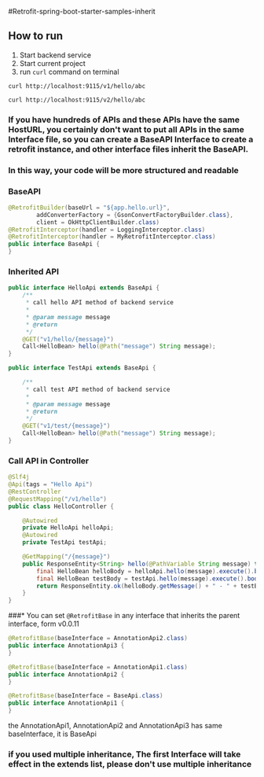 #Retrofit-spring-boot-starter-samples-inherit

## How to run
1. Start backend service
2. Start current project
3. run `curl` command on terminal

``` shell
curl http://localhost:9115/v1/hello/abc 
```

``` shell
curl http://localhost:9115/v2/hello/abc
```


### If you have hundreds of APIs and these APIs have the same HostURL, you certainly don't want to put all APIs in the same Interface file, so you can create a BaseAPI Interface to create a retrofit instance, and other interface files inherit the BaseAPI.

### In this way, your code will be more structured and readable

### BaseAPI
```java
@RetrofitBuilder(baseUrl = "${app.hello.url}",
        addConverterFactory = {GsonConvertFactoryBuilder.class},
        client = OkHttpClientBuilder.class)
@RetrofitInterceptor(handler = LoggingInterceptor.class)
@RetrofitInterceptor(handler = MyRetrofitInterceptor.class)
public interface BaseApi {
}

```

### Inherited API
```java
public interface HelloApi extends BaseApi {
    /**
     * call hello API method of backend service
     *
     * @param message message
     * @return
     */
    @GET("v1/hello/{message}")
    Call<HelloBean> hello(@Path("message") String message);
}

```

```java
public interface TestApi extends BaseApi {

    /**
     * call test API method of backend service
     *
     * @param message message
     * @return
     */
    @GET("v1/test/{message}")
    Call<HelloBean> hello(@Path("message") String message);
}
```

### Call API in Controller
```java
@Slf4j
@Api(tags = "Hello Api")
@RestController
@RequestMapping("/v1/hello")
public class HelloController {

    @Autowired
    private HelloApi helloApi;
    @Autowired
    private TestApi testApi;

    @GetMapping("/{message}")
    public ResponseEntity<String> hello(@PathVariable String message) throws IOException {
        final HelloBean helloBody = helloApi.hello(message).execute().body();
        final HelloBean testBody = testApi.hello(message).execute().body();
        return ResponseEntity.ok(helloBody.getMessage() + " - " + testBody.getMessage());
    }
}
```

###* You can set `@RetrofitBase` in any interface that inherits the parent interface, form v0.0.11
```java
@RetrofitBase(baseInterface = AnnotationApi2.class)
public interface AnnotationApi3 {
}

@RetrofitBase(baseInterface = AnnotationApi1.class)
public interface AnnotationApi2 {
}

@RetrofitBase(baseInterface = BaseApi.class)
public interface AnnotationApi1 {
}
```
the AnnotationApi1, AnnotationApi2 and AnnotationApi3 has same baseInterface, it is BaseApi

### if you used multiple inheritance, The first Interface will take effect in the extends list, please don't use multiple inheritance




